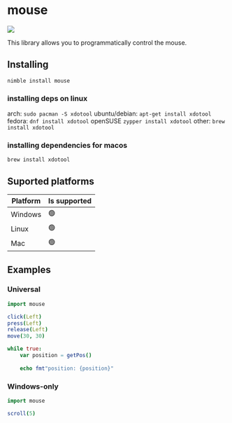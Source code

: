# mouse

[![](https://raw.githubusercontent.com/hiikion/mouse/main/assets/made-with-nim.svg)](https://raw.githubusercontent.com/hiikion/mouse/main/assets/made-with-nim.svg)

This library allows you to programmatically control the mouse. 
## Installing
```
nimble install mouse
```

### installing deps on linux
arch: `sudo pacman -S xdotool`
ubuntu/debian: `apt-get install xdotool`
fedora: `dnf install xdotool`
openSUSE `zypper install xdotool`
other: `brew install xdotool`

### installing dependencies for macos
`brew install xdotool`

## Suported platforms
| Platform  | Is supported  |
| ------------ | ------------ |
|  Windows  |  🟢  |
|  Linux  |  🟢  |
|  Mac  |  🟢 |

## Examples
### Universal
```nim
import mouse

click(Left) 
press(Left)
release(Left)
move(30, 30)

while true:
    var position = getPos()
    
    echo fmt"position: {position}"
```
### Windows-only
```nim
import mouse

scroll(5)
```
